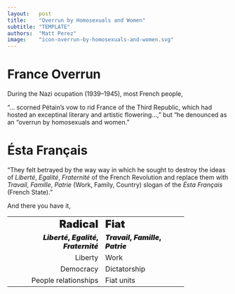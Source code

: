 ```yaml
---
layout:   post
title:    "Overrun by Homosexuals and Women"
subtitle: "TEMPLATE"
authors:  "Matt Perez"
image:    "icon-overrun-by-homosexuals-and-women.svg"
---
```


<div style='display:none; '>
 <p>BREAKING: France overrun by homosexuals and women (during the Nazi occupation).</p>
</div>

<h1>France Overrun</h1>
 <p>During the Nazi ocupation (1939–1945), most French people,
 <div class="_citation">
  <p>&ldquo;&hellip; scorned P&eacute;tain&rsquo;s vow to rid France of the Third Republic, which had hosted an exceptinal literary and artistic flowering&hellip;,&rdquo; but &ldquo;he denounced as an &ldquo;overrun by homosexuals and women.&rdquo;</p>
 </div>

<h1>&Eacute;sta Fran&ccedil;ais</h1>
 <div class="_citation">
  <p>&ldquo;They felt betrayed by the way way in which he sought to destroy the ideas of <em>Libert&eacute;</em>, <em>Egalit&eacute;</em>, <em>Fraternit&eacute;</em> of the French Revolution and replace them with <em>Travail</em>, <em>Famille</em>, <em>Patrie</em> (Work, Family, Country) slogan of the <em>&Eacute;sta Fran&ccedil;ais</em> (French State).&rdquo;</p>
 </div>
 <p>And there you have it,
  <table style="width:80%; background-color:light-gray; align:center; ">
   <tr>
    <td style="text-align:right; ">
     <span style="text-align:center; font-weight: 900; font-size:x-large; ">
      Radical
     </span>
    </td>
    <td>
     <span style="text-align:center; font-weight: 900; font-size:x-large; ">
      Fiat
     </span>
    </td>
   </tr>
   <tr>
    <td style="text-align:right; ">
     <span style="text-align:center; font-weight: 900; ">
      <em>Libert&eacute;</em>, <em>Egalit&eacute;</em>, <em>Fraternit&eacute;</em>
     </span>
    </td>
    <td>
     <span style="text-align:center; font-weight: 900; ">
      <em>Travail</em>, <em>Famille</em>, <em>Patrie</em>
     </span>
    </td>
   </tr>
   <tr>
    <td style="text-align:right; ">
     Liberty
    </td>
    <td>
     Work
    </td>
   </tr>
   <tr>
    <td style="text-align:right; ">
     Democracy
    </td>
    <td>
     Dictatorship
    </td>
   </tr>
   <tr>
    <td style="text-align:right; ">
     People relationships
    </td>
    <td>
     Fiat units
    </td>
   </tr> 
  </table>